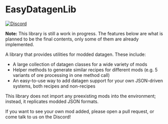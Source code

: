 EasyDatagenLib
==============

[![Discord](https://img.shields.io/discord/358283695104458752?color=%235865F2&label=Discord&logo=discord&logoColor=%235865F2)](https://discord.gg/GcFqXwX)

**Note:** This library is still a work in progress. The features below are what is planned to be the final contents,
only some of them are already implemented.

A library that provides utilities for modded datagen. These include:

- A large collection of datagen classes for a wide variety of mods
- Helper methods to generate similar recipes for different mods (e.g. 5 variants of ore processing in one method call)
- An easy-to-use way to add datagen support for your own JSON-driven systems, both recipes and non-recipes

This library does not import any preexisting mods into the environment; instead, it replicates modded JSON formats.

If you want to see your own mod added, please open a pull request, or come talk to us on the Discord!
